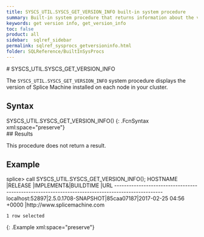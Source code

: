 ```yaml
---
title: SYSCS_UTIL.SYSCS_GET_VERSION_INFO built-in system procedure
summary: Built-in system procedure that returns information about the version of Splice Machine that you're using.
keywords: get version info, get_version_info
toc: false
product: all
sidebar:  sqlref_sidebar
permalink: sqlref_sysprocs_getversioninfo.html
folder: SQLReference/BuiltInSysProcs
---
```

<section>
<div class="TopicContent" data-swiftype-index="true" markdown="1">
# SYSCS_UTIL.SYSCS_GET_VERSION_INFO

The `SYSCS_UTIL.SYSCS_GET_VERSION_INFO` system procedure displays the
version of Splice Machine installed on each node in your cluster.

## Syntax

<div class="fcnWrapperWide" markdown="1">
    SYSCS_UTIL.SYSCS_GET_VERSION_INFO()
{: .FcnSyntax xml:space="preserve"}

</div>
## Results

This procedure does not return a result.

## Example

<div class="preWrapperWide" markdown="1">
    splice> call SYSCS_UTIL.SYSCS_GET_VERSION_INFO();
    HOSTNAME       |RELEASE            |IMPLEMENT&|BUILDTIME              |URL
    --------------------------------------------------------------------------------------------------
    localhost:52897|2.5.0.1708-SNAPSHOT|85caa07187|2017-02-25 04:56 +0000 |http://www.splicemachine.com
    
    1 row selected
{: .Example xml:space="preserve"}

</div>
</div>
</section>


